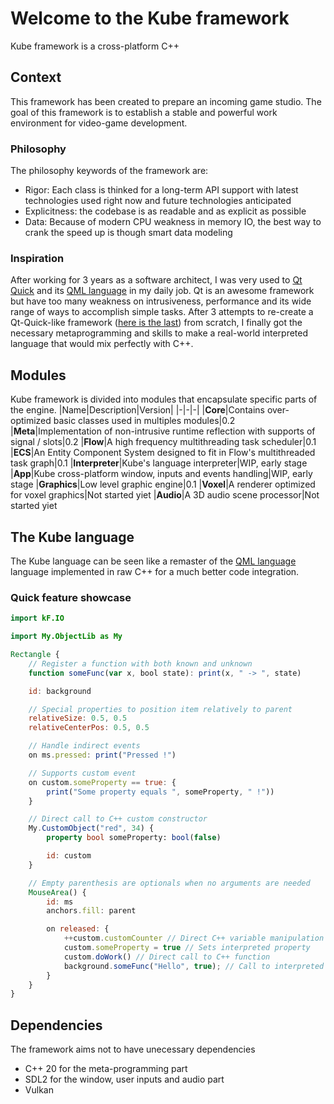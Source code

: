 # Welcome to the Kube framework
Kube framework is a cross-platform C++

## Context
This framework has been created to prepare an incoming game studio.
The goal of this framework is to establish a stable and powerful work environment for video-game development.

### Philosophy
The philosophy keywords of the framework are:
* Rigor: Each class is thinked for a long-term API support with latest technologies used right now and future technologies anticipated
* Explicitness: the codebase is as readable and as explicit as possible
* Data: Because of modern CPU weakness in memory IO, the best way to crank the speed up is though smart data modeling

### Inspiration
After working for 3 years as a software architect, I was very used to [Qt Quick](https://doc.qt.io/qt-5/qtquick-index.html) and its [QML language](https://doc.qt.io/qt-5/qtqml-index.html) in my daily job. Qt is an awesome framework but have too many weakness on intrusiveness, performance and its wide range of ways to accomplish simple tasks.
After 3 attempts to re-create a Qt-Quick-like framework ([here is the last](https://github.com/MatthieuMv/openApp)) from scratch, I finally got the necessary metaprogramming and  skills to make a real-world interpreted language that would mix perfectly with C++.

## Modules
Kube framework is divided into modules that encapsulate specific parts of the engine.
|Name|Description|Version|
|-|-|-|
|**Core**|Contains over-optimized basic classes used in multiples modules|0.2
|**Meta**|Implementation of non-intrusive runtime reflection with supports of signal / slots|0.2
|**Flow**|A high frequency multithreading task scheduler|0.1
|**ECS**|An Entity Component System designed to fit in Flow's multithreaded task graph|0.1
|**Interpreter**|Kube's language interpreter|WIP, early stage
|**App**|Kube cross-platform window, inputs and events handling|WIP, early stage
|**Graphics**|Low level graphic engine|0.1
|**Voxel**|A renderer optimized for voxel graphics|Not started yiet
|**Audio**|A 3D audio scene processor|Not started yiet

## The Kube language
The Kube language can be seen like a remaster of the [QML language](https://doc.qt.io/qt-5/qtqml-index.html) language implemented in raw C++ for a much better code integration.

### Quick feature showcase
```qml
import kF.IO

import My.ObjectLib as My

Rectangle {
    // Register a function with both known and unknown
    function someFunc(var x, bool state): print(x, " -> ", state)

    id: background

    // Special properties to position item relatively to parent
    relativeSize: 0.5, 0.5
    relativeCenterPos: 0.5, 0.5

    // Handle indirect events
    on ms.pressed: print("Pressed !")

    // Supports custom event
    on custom.someProperty == true: {
        print("Some property equals ", someProperty, " !"))
    }

    // Direct call to C++ custom constructor
    My.CustomObject("red", 34) {
        property bool someProperty: bool(false)

        id: custom
    }

    // Empty parenthesis are optionals when no arguments are needed
    MouseArea() {
        id: ms
        anchors.fill: parent

        on released: {
            ++custom.customCounter // Direct C++ variable manipulation
            custom.someProperty = true // Sets interpreted property
            custom.doWork() // Direct call to C++ function
            background.someFunc("Hello", true); // Call to interpreted function
        }
    }
}
```

## Dependencies
The framework aims not to have unecessary dependencies
* C++ 20 for the meta-programming part
* SDL2 for the window, user inputs and audio part
* Vulkan

